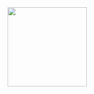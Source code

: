 <div align="center">
<!--     <img src="https://github-readme-stats.vercel.app/api?username=ksknote&show_icons=true&theme=vue" height=181px> -->
    <img src="https://github-readme-stats.vercel.app/api/top-langs/?username=ksknote&layout=compact&langs_count=8&theme=vue" height=181px>
</div>
